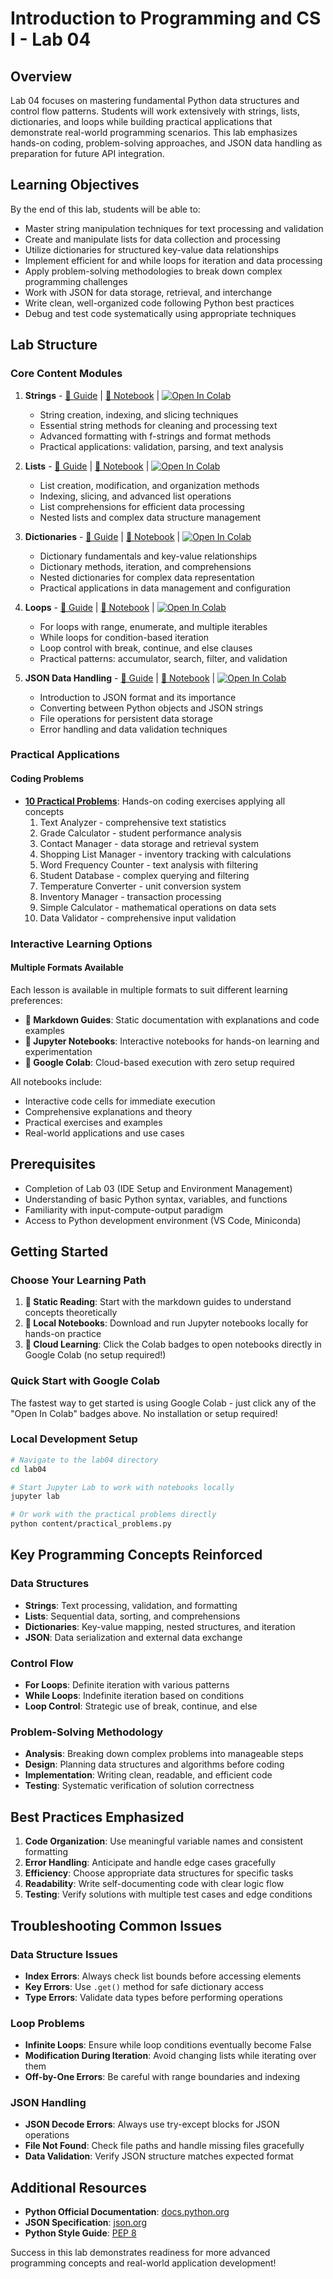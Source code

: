 # Introduction to Programming and CS I - Lab 04

## Overview

Lab 04 focuses on mastering fundamental Python data structures and control flow patterns. Students will work extensively with strings, lists, dictionaries, and loops while building practical applications that demonstrate real-world programming scenarios. This lab emphasizes hands-on coding, problem-solving approaches, and JSON data handling as preparation for future API integration.

## Learning Objectives

By the end of this lab, students will be able to:

- Master string manipulation techniques for text processing and validation
- Create and manipulate lists for data collection and processing  
- Utilize dictionaries for structured key-value data relationships
- Implement efficient for and while loops for iteration and data processing
- Apply problem-solving methodologies to break down complex programming challenges
- Work with JSON for data storage, retrieval, and interchange
- Write clean, well-organized code following Python best practices
- Debug and test code systematically using appropriate techniques

## Lab Structure

### Core Content Modules

1. **Strings** - [📖 Guide](content/01_Strings.md) | [📓 Notebook](content/01_Strings.ipynb) | [![Open In Colab](https://colab.research.google.com/assets/colab-badge.svg)](https://colab.research.google.com/github/devomh/comp3083_2025/blob/main/lab04/content/01_Strings.ipynb)
   - String creation, indexing, and slicing techniques
   - Essential string methods for cleaning and processing text
   - Advanced formatting with f-strings and format methods
   - Practical applications: validation, parsing, and text analysis

2. **Lists** - [📖 Guide](content/02_Lists.md) | [📓 Notebook](content/02_Lists.ipynb) | [![Open In Colab](https://colab.research.google.com/assets/colab-badge.svg)](https://colab.research.google.com/github/devomh/comp3083_2025/blob/main/lab04/content/02_Lists.ipynb)
   - List creation, modification, and organization methods
   - Indexing, slicing, and advanced list operations
   - List comprehensions for efficient data processing
   - Nested lists and complex data structure management

3. **Dictionaries** - [📖 Guide](content/03_Dictionaries.md) | [📓 Notebook](content/03_Dictionaries.ipynb) | [![Open In Colab](https://colab.research.google.com/assets/colab-badge.svg)](https://colab.research.google.com/github/devomh/comp3083_2025/blob/main/lab04/content/03_Dictionaries.ipynb)
   - Dictionary fundamentals and key-value relationships
   - Dictionary methods, iteration, and comprehensions
   - Nested dictionaries for complex data representation
   - Practical applications in data management and configuration

4. **Loops** - [📖 Guide](content/04_Loops.md) | [📓 Notebook](content/04_Loops.ipynb) | [![Open In Colab](https://colab.research.google.com/assets/colab-badge.svg)](https://colab.research.google.com/github/devomh/comp3083_2025/blob/main/lab04/content/04_Loops.ipynb)
   - For loops with range, enumerate, and multiple iterables
   - While loops for condition-based iteration
   - Loop control with break, continue, and else clauses
   - Practical patterns: accumulator, search, filter, and validation

5. **JSON Data Handling** - [📖 Guide](content/05_JSON.md) | [📓 Notebook](content/05_JSON.ipynb) | [![Open In Colab](https://colab.research.google.com/assets/colab-badge.svg)](https://colab.research.google.com/github/devomh/comp3083_2025/blob/main/lab04/content/05_JSON.ipynb)
   - Introduction to JSON format and its importance
   - Converting between Python objects and JSON strings
   - File operations for persistent data storage
   - Error handling and data validation techniques

### Practical Applications

#### **Coding Problems**
- **[10 Practical Problems](content/practical_problems.py)**: Hands-on coding exercises applying all concepts
  1. Text Analyzer - comprehensive text statistics
  2. Grade Calculator - student performance analysis
  3. Contact Manager - data storage and retrieval system
  4. Shopping List Manager - inventory tracking with calculations
  5. Word Frequency Counter - text analysis with filtering
  6. Student Database - complex querying and filtering
  7. Temperature Converter - unit conversion system
  8. Inventory Manager - transaction processing
  9. Simple Calculator - mathematical operations on data sets
  10. Data Validator - comprehensive input validation

### Interactive Learning Options

#### **Multiple Formats Available**
Each lesson is available in multiple formats to suit different learning preferences:

- **📖 Markdown Guides**: Static documentation with explanations and code examples
- **📓 Jupyter Notebooks**: Interactive notebooks for hands-on learning and experimentation
- **🚀 Google Colab**: Cloud-based execution with zero setup required

All notebooks include:
- Interactive code cells for immediate execution
- Comprehensive explanations and theory
- Practical exercises and examples
- Real-world applications and use cases

## Prerequisites

- Completion of Lab 03 (IDE Setup and Environment Management)
- Understanding of basic Python syntax, variables, and functions
- Familiarity with input-compute-output paradigm
- Access to Python development environment (VS Code, Miniconda)

## Getting Started

### Choose Your Learning Path

1. **📖 Static Reading**: Start with the markdown guides to understand concepts theoretically
2. **📓 Local Notebooks**: Download and run Jupyter notebooks locally for hands-on practice
3. **🚀 Cloud Learning**: Click the Colab badges to open notebooks directly in Google Colab (no setup required!)

### Quick Start with Google Colab

The fastest way to get started is using Google Colab - just click any of the "Open In Colab" badges above. No installation or setup required!

### Local Development Setup

```bash
# Navigate to the lab04 directory
cd lab04

# Start Jupyter Lab to work with notebooks locally
jupyter lab

# Or work with the practical problems directly
python content/practical_problems.py
```

## Key Programming Concepts Reinforced

### Data Structures
- **Strings**: Text processing, validation, and formatting
- **Lists**: Sequential data, sorting, and comprehensions
- **Dictionaries**: Key-value mapping, nested structures, and iteration
- **JSON**: Data serialization and external data exchange

### Control Flow
- **For Loops**: Definite iteration with various patterns
- **While Loops**: Indefinite iteration based on conditions
- **Loop Control**: Strategic use of break, continue, and else

### Problem-Solving Methodology
- **Analysis**: Breaking down complex problems into manageable steps
- **Design**: Planning data structures and algorithms before coding
- **Implementation**: Writing clean, readable, and efficient code
- **Testing**: Systematic verification of solution correctness

## Best Practices Emphasized

1. **Code Organization**: Use meaningful variable names and consistent formatting
2. **Error Handling**: Anticipate and handle edge cases gracefully  
3. **Efficiency**: Choose appropriate data structures for specific tasks
4. **Readability**: Write self-documenting code with clear logic flow
5. **Testing**: Verify solutions with multiple test cases and edge conditions

## Troubleshooting Common Issues

### Data Structure Issues
- **Index Errors**: Always check list bounds before accessing elements
- **Key Errors**: Use `.get()` method for safe dictionary access
- **Type Errors**: Validate data types before performing operations

### Loop Problems
- **Infinite Loops**: Ensure while loop conditions eventually become False
- **Modification During Iteration**: Avoid changing lists while iterating over them
- **Off-by-One Errors**: Be careful with range boundaries and indexing

### JSON Handling
- **JSON Decode Errors**: Always use try-except blocks for JSON operations
- **File Not Found**: Check file paths and handle missing files gracefully
- **Data Validation**: Verify JSON structure matches expected format

## Additional Resources

- **Python Official Documentation**: [docs.python.org](https://docs.python.org/3/)
- **JSON Specification**: [json.org](https://www.json.org/)
- **Python Style Guide**: [PEP 8](https://pep8.org/)

Success in this lab demonstrates readiness for more advanced programming concepts and real-world application development!